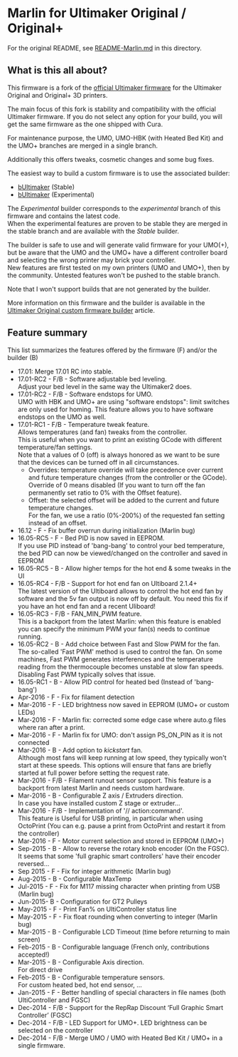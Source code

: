 # Marlin for Ultimaker Original / Original+

For the original README, see [README-Marlin.md](README-Marlin.md) in this
directory.

## What is this all about?
This firmware is a fork of the 
[official Ultimaker firmware](https://github.com/Ultimaker/Marlin) for the
Ultimaker Original and Original+ 3D printers.

The main focus of this fork is stability and compatibility with the official
Ultimaker firmware. If you do not select any option for your build, you will
get the same firmware as the one shipped with Cura.

For maintenance purpose, the UMO, UMO-HBK (with Heated Bed Kit) and the UMO+ branches are merged in a
single branch.

Additionally this offers tweaks, cosmetic changes and some bug fixes.

The easiest way to build a custom firmware is to use the associated builder:
- [bUltimaker](https://bultimaker.bulles.eu/) (Stable)
- [bUltimaker](https://bultimaker.bulles.eu/experimental/) (Experimental)

The _Experimental_  builder corresponds to the _experimental_ branch of this
firmware and contains the latest code.  
When the experimental features are proven to be stable they are merged in the
stable branch and are available with the _Stable_ builder.

The builder is safe to use and will generate valid firmware for your UMO(+), 
but be aware that the UMO and the UMO+ have a different controller board and
selecting the wrong printer may brick your controller.  
New features are first tested on my own printers (UMO and UMO+), then by the
community. Untested features won't be pushed to the stable branch.  

Note that I won't support builds that are not generated by the builder.

More information on this firmware and the builder is available in the
[Ultimaker Original custom firmware builder](https://ultimaker.com/en/resources/20983-ultimaker-original-custom-firmware-builder)
article.

## Feature summary
This list summarizes the features offered by the firmware (F) and/or the builder (B)

- 17.01: Merge 17.01 RC into stable.
- 17.01-RC2 - F/B - Software adjustable bed leveling.  
    Adjust your bed level in the same way the Ultimaker2 does.
- 17.01-RC2 - F/B - Software endstops for UMO.  
    UMO with HBK and UMO+ are using "software endstops": limit switches are 
    only used for homing. This feature allows you to have software endstops
    on the UMO as well.
- 17.01-RC1 - F/B - Temperature tweak feature.  
    Allows temperatures (and fan) 
    tweaks from the controller.  
    This is useful when you want to print an existing GCode with different
    temperature/fan settings.  
    Note that a values of 0 (off) is always honored as we want to be sure 
    that the devices can be turned off in all circumstances.
    - Overrides: temperature override will take precedence over current and
        future temperature changes (from the controller or the GCode).  
        Override of 0 means disabled (If you want to turn off the fan 
        permanently set ratio to 0% with the Offset feature).
    - Offset: the selected offset will be added to the current and future
        temperature changes.  
        For the fan, we use a ratio (0%-200%) of the requested fan setting
        instead of an offset.
- 16.12 - F - Fix buffer overrun during initialization (Marlin bug)
- 16.05-RC5 - F - Bed PID is now saved in EEPROM.  
    If you use PID instead of 'bang-bang' to control your bed temperature,
    the bed PID can now be viewed/changed on the controller and saved in EEPROM
- 16.05-RC5 - B - Allow higher temps for the hot end & some tweaks in the UI
- 16.05-RC4 - F/B - Support for hot end fan on Ultiboard 2.1.4+  
    The latest version of the Ultiboard allows to control the hot end fan by
    software and the 5v fan output is now off by default. You need this fix
    if you have an hot end fan and a recent Uliboard!
- 16.05-RC3 - F/B - FAN_MIN_PWM feature.  
    This is a backport from the latest Marlin: when this feature is enabled 
    you can specify the minimum PWM your fan(s) needs to continue running.
- 16.05-RC2 - B - Add choice between Fast and Slow PWM for the fan.  
    The so-called 'Fast PWM' method is used to control the fan. On some 
    machines, Fast PWM generates interferences and the temperature reading
    from the thermocouple becomes unstable at slow fan speeds. Disabling
    Fast PWM typically solves that issue.
- 16.05-RC1 - B - Allow PID control for heated bed (Instead of 'bang-bang')
- Apr-2016 - F - Fix for filament detection
- Mar-2016 - F - LED brightness now saved in EEPROM (UMO+ or custom LEDs)
- Mar-2016 - F - Marlin fix: corrected some edge case where auto.g files where
    ran after a print.
- Mar-2016 - F - Marlin fix for UMO: don't assign PS_ON_PIN as it is not 
    connected
- Mar-2016 - B - Add option to _kickstart_ fan.  
    Although most fans will keep running at low speed, they typically won't
    start at these speeds. This options will ensure that fans are briefly
    started at full power before setting the request rate.
- Mar-2016 - F/B - Filament runout sensor support.
    This feature is a backport from latest Marlin and needs custom hardware.
- Mar-2016 - B - Configurable Z axis / Extruders direction.  
    In case you have installed custom Z stage or extruder...
- Mar-2016 - F/B - Implementation of '// action:command'.  
    This feature is Useful for USB printing, in particular when using OctoPrint
    (You can e.g. pause a print from OctoPrint and restart it from the
    controller)
- Mar-2016 - F - Motor current selection and stored in EEPROM (UMO+)
- Sep-2015 - B - Allow to reverse the rotary knob encoder (On the FGSC).  
    It seems that some 'full graphic smart controllers' have their encoder
    reversed...
- Sep 2015 - F - Fix for integer arithmetic (Marlin bug)
- Aug-2015 - B - Configurable MaxTemp
- Jul-2015 - F - Fix for M117 missing character when printing from USB
    (Marlin bug)
- Jun-2015- B - Configuration for GT2 Pulleys
- May-2015 - F - Print Fan% on UltiController status line
- May-2015 - F - Fix float rounding when converting to integer (Marlin bug)
- Mar-2015 - B - Configurable LCD Timeout (time before returning to main 
    screen)
- Feb-2015 - B - Configurable language (French only, contributions accepted!)
- Mar-2015 - B - Configurable Axis direction.  
    For direct drive
- Feb-2015 - B - Configurable temperature sensors.  
    For custom heated bed, hot end sensor, ...
- Jan-2015 - F - Better handling of special characters in file names (both 
    UltiController and FGSC)
- Dec-2014 - F/B - Support for the RepRap Discount ‘Full Graphic Smart 
    Controller’ (FGSC)
- Dec-2014 - F/B - LED Support for UMO+.
    LED brightness can be selected on the controller
- Dec-2014 - F/B - Merge UMO / UMO with Heated Bed Kit / UMO+ in a single firmware.
